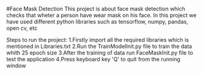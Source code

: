 #Face Mask Detection
This project is about face mask detection which checks that wheter a person have wear mask on his face.
In this project we have used different python libraries such as tensorflow, numpy, pandas, open cv, etc

Steps to run the project:
1.Firstly import all the required libraries which is mentioned in Libraries.txt
2.Run the TrainModelInit.py file to train the data whith 25 epoch size
3.After the training of data run FaceMaskInit.py file to test the application
4.Press keyboard key 'Q' to quit from the running window 
